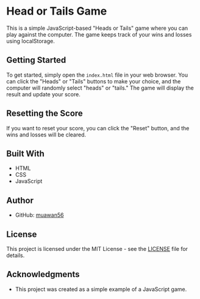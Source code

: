 # Head or Tails Game

This is a simple JavaScript-based "Heads or Tails" game where you can play against the computer. The game keeps track of your wins and losses using localStorage.

## Getting Started

To get started, simply open the `index.html` file in your web browser. You can click the "Heads" or "Tails" buttons to make your choice, and the computer will randomly select "heads" or "tails." The game will display the result and update your score.

## Resetting the Score

If you want to reset your score, you can click the "Reset" button, and the wins and losses will be cleared.

## Built With

- HTML
- CSS
- JavaScript

## Author

- GitHub: [muawan56](https://github.com/muawan56)

## License

This project is licensed under the MIT License - see the [LICENSE](LICENSE) file for details.

## Acknowledgments

- This project was created as a simple example of a JavaScript game.
